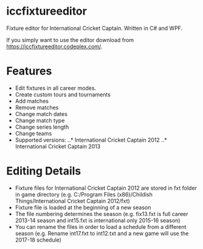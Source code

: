iccfixtureeditor
================

Fixture editor for International Cricket Captain. Written in C# and WPF. 

If you simply want to use the editor download from https://iccfixtureeditor.codeplex.com/.

Features
========
* Edit fixtures in all career modes.
* Create custom tours and tournaments
* Add matches
* Remove matches
* Change match dates
* Change match type
* Change series length
* Change teams
* Supported versions:
..* International Cricket Captain 2012
..* International Cricket Captain 2013
        
Editing Details
===============
* Fixture files for International Cricket Captain 2012 are stored in fxt folder in game directory (e.g. C:/Program Files (x86)/Childish Things/International Cricket Captain 2012/fxt)
* Fixture file is loaded at the beginning of a new season
* The file numbering determines the season (e.g. fix13.fxt is full career 2013-14 season and int15.fxt is international only 2015-16 season)
* You can rename the files in order to load a schedule from a different season (e.g. Rename int17.fxt to int12.txt and a new game will use the 2017-18 schedule)
